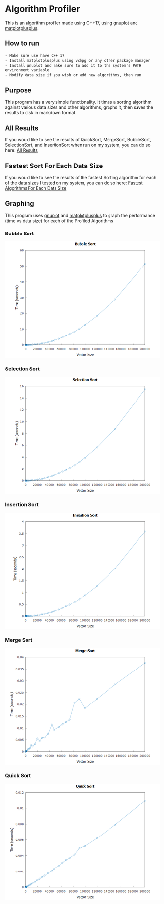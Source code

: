 # Algorithm Profiler

This is an algorithm profiler made using C++17, using [gnuplot](http://www.gnuplot.info/) and [matplotplusplus](https://github.com/alandefreitas/matplotplusplus).

## How to run

    - Make sure use have C++ 17
    - Install matplotplusplus using vckpg or any other package manager
    - Install gnuplot and make sure to add it to the system's PATH environment variable
    - Modify data size if you wish or add new algorithms, then run

## Purpose

This program has a very simple functionality. It times a sorting algorithm against various data sizes and other algorithms, graphs it, then saves the results to disk in markdown format.

## All Results

If you would like to see the results of QuickSort, MergeSort, BubbleSort, SelectionSort, and InsertionSort when run on my system, you can do so here: [All Results](https://github.com/Mounayer/Algorithm_Profiler/blob/main/Algorithm%20Profiler/AllResults.md)

## Fastest Sort For Each Data Size

If you would like to see the results of the fastest Sorting algorithm for each of the data sizes I tested on my system, you can do so here: [Fastest Algorithms For Each Data Size](https://github.com/Mounayer/Algorithm_Profiler/blob/main/Algorithm%20Profiler/Fastest.md)

## Graphing

This program uses [gnuplot](http://www.gnuplot.info/) and [matplotplusplus](https://github.com/alandefreitas/matplotplusplus) to graph the performance (time vs data size) for each of the Profiled Algorithms

### Bubble Sort

![Alt text](<Algorithm Profiler/Bubble Sort.png>)

### Selection Sort

![Alt text](<Algorithm Profiler/Selection Sort.png>)

### Insertion Sort

![Alt text](<Algorithm Profiler/Insertion Sort.png>)

### Merge Sort

![Alt text](<Algorithm Profiler/Merge Sort.png>)

### Quick Sort

![Alt text](<Algorithm Profiler/Quick Sort.png>)
